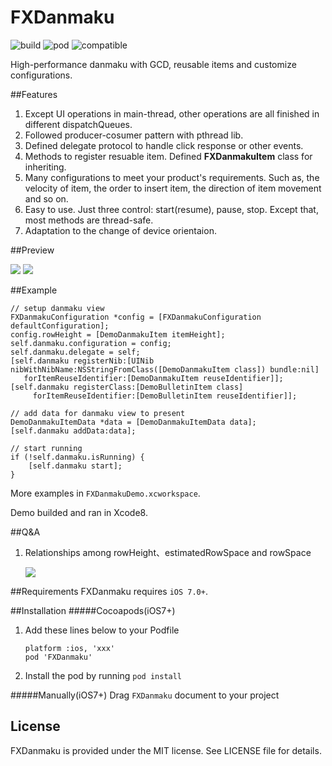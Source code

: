 # FXDanmaku
![build](https://img.shields.io/badge/build-passing-green.svg)
![pod](https://img.shields.io/badge/Cocoapods-v1.0.0-blue.svg)
![compatible](https://img.shields.io/badge/compatible-Objective--C%2FSwift-yellow.svg)

High-performance danmaku with GCD, reusable items and customize configurations.

##Features

1. Except UI operations in main-thread, other operations are all finished in different dispatchQueues.
2. Followed producer-cosumer pattern with pthread lib.
3. Defined delegate protocol to handle click response or other events.
4. Methods to register resuable item. Defined **FXDanmakuItem** class for inheriting.
5. Many configurations to meet your product's requirements. Such as, the velocity of item, the order to insert item, the direction of item movement and so on.
6. Easy to use. Just three control: start(resume), pause, stop. Except that, most methods are thread-safe.
7. Adaptation to the change of device orientaion.

##Preview

![](http://wx3.sinaimg.cn/large/9161297cgy1fcylkah5mwg209n0h8npd.gif) 
![](http://wx2.sinaimg.cn/large/9161297cgy1fcylkvn3arg20hy0a1x6p.gif)

##Example
```
// setup danmaku view
FXDanmakuConfiguration *config = [FXDanmakuConfiguration defaultConfiguration];
config.rowHeight = [DemoDanmakuItem itemHeight];
self.danmaku.configuration = config;
self.danmaku.delegate = self;
[self.danmaku registerNib:[UINib nibWithNibName:NSStringFromClass([DemoDanmakuItem class]) bundle:nil]
   forItemReuseIdentifier:[DemoDanmakuItem reuseIdentifier]];
[self.danmaku registerClass:[DemoBulletinItem class] 
     forItemReuseIdentifier:[DemoBulletinItem reuseIdentifier]];

// add data for danmaku view to present
DemoDanmakuItemData *data = [DemoDanmakuItemData data];
[self.danmaku addData:data];

// start running
if (!self.danmaku.isRunning) {
	[self.danmaku start];
}
```
More examples in `FXDanmakuDemo.xcworkspace`. 

Demo builded and ran in Xcode8.

##Q&A
1. Relationships among rowHeight、estimatedRowSpace and rowSpace
	
	![](http://wx3.sinaimg.cn/mw690/9161297cgy1fcyktlu5gnj20k80b475g.jpg)
	

##Requirements
FXDanmaku requires `iOS 7.0+`.

##Installation
#####Cocoapods(iOS7+)

1. Add these lines below to your Podfile 
	
	```
	platform :ios, 'xxx'
	pod 'FXDanmaku'
	```
2. Install the pod by running `pod install`

#####Manually(iOS7+)
Drag `FXDanmaku` document to your project

## License
FXDanmaku is provided under the MIT license. See LICENSE file for details.
